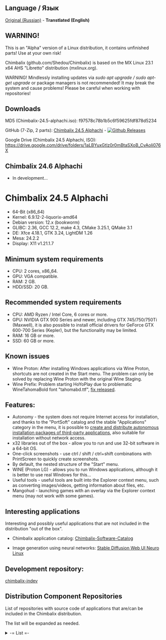 ## Language / Язык
[Original (Russian)](https://github.com/Shedou/Chimbalix) - **Transtlated (English)**

## WARNING!

This is an "Alpha" version of a Linux distribution, it contains unfinished parts! Use at your own risk!

Chimbalix (github.com/Shedou/Chimbalix) is based on the MX Linux 23.1 x64 AHS "Libretto" distribution (mxlinux.org).

WARNING! Mindlessly installing updates via *sudo apt upgrade / sudo apt-get upgrade* or package managers is not recommended! It may break the system and cause problems! Please be careful when working with repositories!

## Downloads

MD5 (Chimbalix-24.5-alphachi.iso): f97578c78b1b5c6f59625fdf878d5234

GitHub (7-Zip, 2 parts): [Chimbalix 24.5 Alphachi](https://github.com/Shedou/Chimbalix/releases/tag/Chimbalix_245) - [![Github Releases](https://img.shields.io/github/downloads/Shedou/Chimbalix/Chimbalix_245/total.svg)](https://github.com/Shedou/Chimbalix/releases/tag/Chimbalix_245)

Google Drive (Chimbalix 24.5 Alphachi, ISO): https://drive.google.com/drive/folders/1aLBYuxGtlz0r0mBtaSXoB_CvAoli076X

## Chimbalix 24.6 Alphachi
* In development...

# Chimbalix 24.5 Alphachi
* 64-Bit (x86_64)
* Kernel: 6.9.12-2-liquorix-amd64
* Debian version: 12.x (bookworm)
* GLIBC: 2.36, GCC 12.2, make 4.3, CMake 3.25.1, QMake 3.1
* DE: Xfce 4.18.1, GTK 3.24, LightDM 1.26
* Mesa: 24.2.2
* Display: X11 v1.21.1.7

## Minimum system requirements
* CPU: 2 cores, x86_64.
* GPU: VGA compatible.
* RAM: 2 GB.
* HDD/SSD: 20 GB.

## Recommended system requirements
* CPU: AMD Ryzen / Intel Core, 6 cores or more.
* GPU: NVIDIA GTX 900 Series and newer, including GTX 745/750/750Ti (Maxwell), it is also possible to install official drivers for GeForce GTX 600-700 Series (Kepler), but the functionality may be limited.
* RAM: 16 GB or more.
* SSD: 60 GB or more.

## Known issues
* Wine Proton: After installing Windows applications via Wine Proton, shortcuts are not created in the Start menu. The problem can only be solved by replacing Wine Proton with the original Wine Staging.
* Wine Prefix: Problem starting HoYoPlay due to problematic WineTahomaBold font "tahomabd.ttf", [fix released](https://github.com/Shedou/Chimbalix/blob/main/Hot-fixes/Chimbalix-24.4/Chimbalix-24.4-Wine-Fonts-Fix.sh).

## Features:
* Autonomy - the system does not require Internet access for installation, and thanks to the "PortSoft" catalog and the stable "Applications" category in the menu, it is possible to [create and distribute autonomous installation packages of third-party applications](https://github.com/Shedou/Chimbalix-Software-Catalog), also suitable for installation without network access.
* x32 libraries out of the box - allow you to run and use 32-bit software in a 64-bit OS.
* One-click screenshots - use ctrl / shift / ctrl+shift combinations with PrintScreen to quickly create screenshots.
* By default, the nested structure of the "Start" menu.
* WINE (Proton LG) - allows you to run Windows applications, although it is better to use real Windows for this...
* Useful tools - useful tools are built into the Explorer context menu, such as converting images/videos, getting information about files, etc.
* Mangohud - launching games with an overlay via the Explorer context menu (may not work with some games).

## Interesting applications
Interesting and possibly useful applications that are not included in the distribution "out of the box".

* Chimbalix application catalog: [Chimbalix-Software-Catalog](https://github.com/Shedou/Chimbalix-Software-Catalog)

* Image generation using neural networks: [Stable Diffusion Web UI Neuro Linux](https://github.com/Shedou/Neuro/tree/main/SD_WEBUI_Neuro_Linux)

## Development repository:

[chimbalix-indev](https://github.com/Shedou/chimbalix-indev)

## Distribution Component Repositories
List of repositories with source code of applications that are/can be included in the Chimbalix distribution.

The list will be expanded as needed.

<details>
<summary>-= List =-</summary>

* Distribution installer: [chimbalix-installer](https://github.com/Shedou/chimbalix-installer)
* Distribution ISO image creator: [chimbalix-snapshot](https://github.com/Shedou/chimbalix-snapshot)
* Baobab disk space analyzer: [chimbalix-baobab](https://github.com/Shedou/chimbalix-baobab)

</details>

